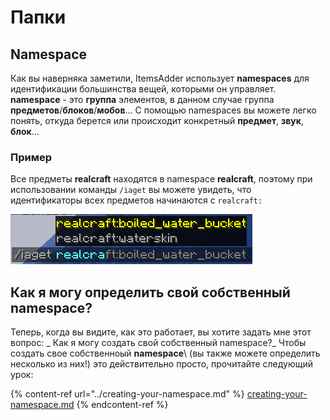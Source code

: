 # Папки

## Namespace

Как вы наверняка заметили, ItemsAdder использует **namespaces** для идентификации большинства вещей, которыми он управляет. **namespace** - это **группа** элементов, в данном случае группа **предметов**/**блоков**/**мобов**... С помощью namespaces вы можете легко понять, откуда берется или происходит конкретный **предмет**, **звук**, **блок**...

### Пример

Все предметы **realcraft** находятся в namespace **realcraft**, поэтому при использовании команды `/iaget` вы можете увидеть, что идентификаторы всех предметов начинаются с `realcraft:`

![](<../../../../.gitbook/assets/image (7).png>)

## Как я могу определить свой собственный namespace?

Теперь, когда вы видите, как это работает, вы хотите задать мне этот вопрос: \_ Как я могу создать свой собственный namespace?\_ Чтобы создать свое собственноый **namespace**\ (вы также можете определить несколько из них!) это действительно просто, прочитайте следующий урок:

{% content-ref url="../creating-your-namespace.md" %}
[creating-your-namespace.md](../creating-your-namespace.md)
{% endcontent-ref %}
